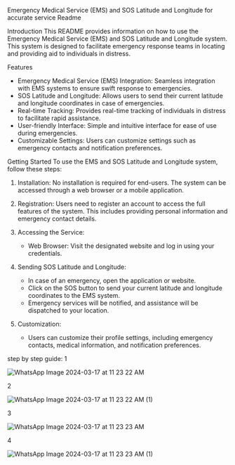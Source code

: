 Emergency Medical Service (EMS) and SOS Latitude and Longitude for accurate service Readme

 Introduction
This README provides information on how to use the Emergency Medical Service (EMS) and SOS Latitude and Longitude system. This system is designed to facilitate emergency response teams in locating and providing aid to individuals in distress.

Features
- Emergency Medical Service (EMS) Integration: Seamless integration with EMS systems to ensure swift response to emergencies.
- SOS Latitude and Longitude: Allows users to send their current latitude and longitude coordinates in case of emergencies.
- Real-time Tracking: Provides real-time tracking of individuals in distress to facilitate rapid assistance.
- User-friendly Interface: Simple and intuitive interface for ease of use during emergencies.
- Customizable Settings: Users can customize settings such as emergency contacts and notification preferences.

Getting Started
To use the EMS and SOS Latitude and Longitude system, follow these steps:

1. Installation: No installation is required for end-users. The system can be accessed through a web browser or a mobile application.

2. Registration: Users need to register an account to access the full features of the system. This includes providing personal information and emergency contact details.

3. Accessing the Service:
   - Web Browser: Visit the designated website and log in using your credentials.
4. Sending SOS Latitude and Longitude:
   - In case of an emergency, open the application or website.
   - Click on the SOS button to send your current latitude and longitude coordinates to the EMS system.
   - Emergency services will be notified, and assistance will be dispatched to your location.

5. Customization:
   - Users can customize their profile settings, including emergency contacts, medical information, and notification preferences.

step by step guide:  1


![WhatsApp Image 2024-03-17 at 11 23 22 AM](https://github.com/mehereesh2/Team-Mayra-vashisth-24/assets/163641653/c8126522-e63f-497e-93fb-b769b3d02e5c)


2



![WhatsApp Image 2024-03-17 at 11 23 22 AM (1)](https://github.com/mehereesh2/Team-Mayra-vashisth-24/assets/163641653/03c04450-df81-4445-83aa-96f0e4f6b149)

3


![WhatsApp Image 2024-03-17 at 11 23 23 AM](https://github.com/mehereesh2/Team-Mayra-vashisth-24/assets/163641653/68fcdaf6-a01d-4103-a9db-bb83797f58da)



4



![WhatsApp Image 2024-03-17 at 11 23 23 AM (1)](https://github.com/mehereesh2/Team-Mayra-vashisth-24/assets/163641653/f5b89e23-c41a-4c3a-8c9f-52296e6f8f66)

